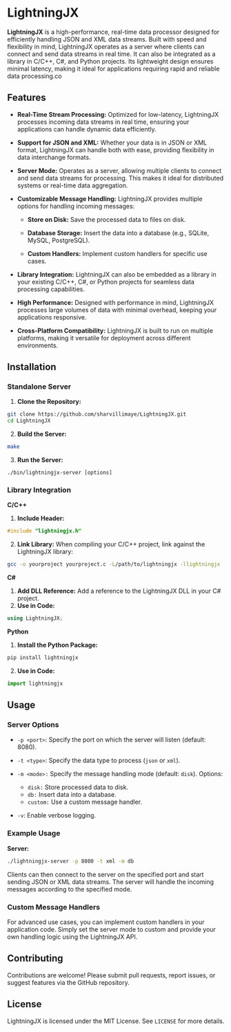 # LightningJX

**LightningJX** is a high-performance, real-time data processor designed for efficiently handling JSON and XML data streams. Built with speed and flexibility in mind, LightningJX operates as a server where clients can connect and send data streams in real time. It can also be integrated as a library in C/C++, C#, and Python projects. Its lightweight design ensures minimal latency, making it ideal for applications requiring rapid and reliable data processing.co

## Features

* **Real-Time Stream Processing:** Optimized for low-latency, LightningJX processes incoming data streams in real time, ensuring your applications can handle dynamic data efficiently.

* **Support for JSON and XML:** Whether your data is in JSON or XML format, LightningJX can handle both with ease, providing flexibility in data interchange formats.

* **Server Mode:** Operates as a server, allowing multiple clients to connect and send data streams for processing. This makes it ideal for distributed systems or real-time data aggregation.

* **Customizable Message Handling:** LightningJX provides multiple options for handling incoming messages:

    * **Store on Disk:** Save the processed data to files on disk.
    
    * **Database Storage:** Insert the data into a database (e.g., SQLite, MySQL, PostgreSQL).
    
    * **Custom Handlers:** Implement custom handlers for specific use cases.

* **Library Integration:** LightningJX can also be embedded as a library in your existing C/C++, C#, or Python projects for seamless data processing capabilities.

* **High Performance:** Designed with performance in mind, LightningJX processes large volumes of data with minimal overhead, keeping your applications responsive.

* **Cross-Platform Compatibility:** LightningJX is built to run on multiple platforms, making it versatile for deployment across different environments.

## Installation

### Standalone Server

1) **Clone the Repository:**
```bash
git clone https://github.com/sharvillimaye/LightningJX.git
cd LightningJX
```
2) **Build the Server:**
```bash
make
```
3) **Run the Server:**
```
./bin/lightningjx-server [options]
```


### Library Integration

**C/C++**

1) **Include Header:**
```c
#include "lightningjx.h"
```
2) **Link Library:** When compiling your C/C++ project, link against the LightningJX library:
```bash
gcc -o yourproject yourproject.c -L/path/to/lightningjx -llightningjx
```

**C#**

1) **Add DLL Reference:** Add a reference to the LightningJX DLL in your C# project.
2) **Use in Code:**
```C#
using LightningJX;
```

**Python**

1) **Install the Python Package:**
```bash
pip install lightningjx
```
2) **Use in Code:**
```python
import lightningjx
```


## Usage

### Server Options

* `-p <port>`: Specify the port on which the server will listen (default: 8080).
* `-t <type>`: Specify the data type to process (`json` or `xml`).
* `-m <mode>:` Specify the message handling mode (default: `disk`). Options:

    * `disk:` Store processed data to disk.
    * `db:` Insert data into a database.
    * `custom:` Use a custom message handler.

* `-v`: Enable verbose logging.

### Example Usage

**Server:**
```bash
./lightningjx-server -p 8080 -t xml -m db
```

Clients can then connect to the server on the specified port and start sending JSON or XML data streams. The server will handle the incoming messages according to the specified mode.

### Custom Message Handlers

For advanced use cases, you can implement custom handlers in your application code. Simply set the server mode to custom and provide your own handling logic using the LightningJX API.

## Contributing

Contributions are welcome! Please submit pull requests, report issues, or suggest features via the GitHub repository.

## License

LightningJX is licensed under the MIT License. See `LICENSE` for more details.

